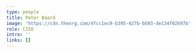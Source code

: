```yaml
---
type: people
title: Peter Baard
image: 'https://cdn.theorg.com/4fcc1ec9-b395-427b-bb93-de134f02697b'
role: CISO
intro: ''
links: []
---
```


